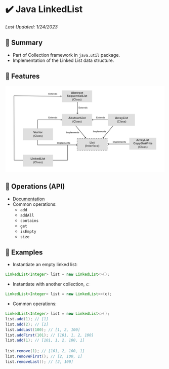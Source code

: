 # :heavy_check_mark: Java LinkedList
*Last Updated: 1/24/2023*

## :round_pushpin: Summary
- Part of Collection framework in `java.util` package.
- Implementation of the Linked List data structure.

## :round_pushpin: Features
![Image of how an extended LinkedList diagram](../../images/data-structures/linear/linked-list/linked-list-diagram-extended.png)

## :round_pushpin: Operations (API)
- [Documentation](https://docs.oracle.com/javase/7/docs/api/java/util/LinkedList.html)
- Common operations:
  - `add`
  - `addAll`
  - `contains`
  - `get`
  - `isEmpty`
  - `size`

## :round_pushpin: Examples
- Instantiate an empty linked list:
```java
LinkedList<Integer> list = new LinkedList<>();
```

- Instantiate with another collection, `c`:
```java
LinkedList<Integer> list = new LinkedList<>(c);
```

- Common operations:
```java
LinkedList<Integer> list = new LinkedList<>();
list.add(1); // [1]
list.add(2); // [2]
list.addLast(100); // [1, 2, 100]
list.addFirst(101); // [101, 1, 2, 100]
list.add(1); // [101, 1, 2, 100, 1]

list.remove(1); // [101, 2, 100, 1]
list.removeFirst(); // [2, 100, 1]
list.removeLast(); // [2, 100]
```
